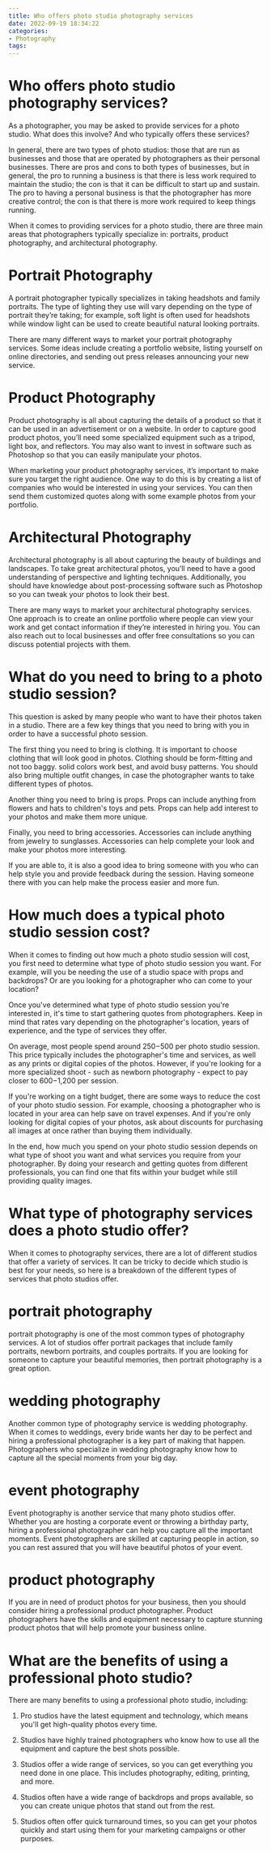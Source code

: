 ```yaml
---
title: Who offers photo studio photography services
date: 2022-09-19 18:34:22
categories:
- Photography
tags:
---
```



#  Who offers photo studio photography services?

As a photographer, you may be asked to provide services for a photo studio. What does this involve? And who typically offers these services?

In general, there are two types of photo studios: those that are run as businesses and those that are operated by photographers as their personal businesses. There are pros and cons to both types of businesses, but in general, the pro to running a business is that there is less work required to maintain the studio; the con is that it can be difficult to start up and sustain. The pro to having a personal business is that the photographer has more creative control; the con is that there is more work required to keep things running. 

When it comes to providing services for a photo studio, there are three main areas that photographers typically specialize in: portraits, product photography, and architectural photography. 

# Portrait Photography 
A portrait photographer typically specializes in taking headshots and family portraits. The type of lighting they use will vary depending on the type of portrait they’re taking; for example, soft light is often used for headshots while window light can be used to create beautiful natural looking portraits. 

There are many different ways to market your portrait photography services. Some ideas include creating a portfolio website, listing yourself on online directories, and sending out press releases announcing your new service. 

# Product Photography 
Product photography is all about capturing the details of a product so that it can be used in an advertisement or on a website. In order to capture good product photos, you’ll need some specialized equipment such as a tripod, light box, and reflectors. You may also want to invest in software such as Photoshop so that you can easily manipulate your photos. 

When marketing your product photography services, it’s important to make sure you target the right audience. One way to do this is by creating a list of companies who would be interested in using your services. You can then send them customized quotes along with some example photos from your portfolio. 

# Architectural Photography 
Architectural photography is all about capturing the beauty of buildings and landscapes. To take great architectural photos, you’ll need to have a good understanding of perspective and lighting techniques. Additionally, you should have knowledge about post-processing software such as Photoshop so you can tweak your photos to look their best. 

There are many ways to market your architectural photography services. One approach is to create an online portfolio where people can view your work and get contact information if they’re interested in hiring you. You can also reach out to local businesses and offer free consultations so you can discuss potential projects with them.

#  What do you need to bring to a photo studio session?

This question is asked by many people who want to have their photos taken in a studio. There are a few key things that you need to bring with you in order to have a successful photo session.

The first thing you need to bring is clothing. It is important to choose clothing that will look good in photos. Clothing should be form-fitting and not too baggy. solid colors work best, and avoid busy patterns. You should also bring multiple outfit changes, in case the photographer wants to take different types of photos.

Another thing you need to bring is props. Props can include anything from flowers and hats to children's toys and pets. Props can help add interest to your photos and make them more unique.

Finally, you need to bring accessories. Accessories can include anything from jewelry to sunglasses. Accessories can help complete your look and make your photos more interesting.

If you are able to, it is also a good idea to bring someone with you who can help style you and provide feedback during the session. Having someone there with you can help make the process easier and more fun.

#  How much does a typical photo studio session cost?

When it comes to finding out how much a photo studio session will cost, you first need to determine what type of photo studio session you want. For example, will you be needing the use of a studio space with props and backdrops? Or are you looking for a photographer who can come to your location?

Once you've determined what type of photo studio session you're interested in, it's time to start gathering quotes from photographers. Keep in mind that rates vary depending on the photographer's location, years of experience, and the type of services they offer.

On average, most people spend around $250-$500 per photo studio session. This price typically includes the photographer's time and services, as well as any prints or digital copies of the photos. However, if you're looking for a more specialized shoot - such as newborn photography - expect to pay closer to $600-$1,200 per session.

If you're working on a tight budget, there are some ways to reduce the cost of your photo studio session. For example, choosing a photographer who is located in your area can help save on travel expenses. And if you're only looking for digital copies of your photos, ask about discounts for purchasing all images at once rather than buying them individually.

In the end, how much you spend on your photo studio session depends on what type of shoot you want and what services you require from your photographer. By doing your research and getting quotes from different professionals, you can find one that fits within your budget while still providing quality images.

#  What type of photography services does a photo studio offer?

When it comes to photography services, there are a lot of different studios that offer a variety of services. It can be tricky to decide which studio is best for your needs, so here is a breakdown of the different types of services that photo studios offer.

# portrait photography

 portrait photography is one of the most common types of photography services. A lot of studios offer portrait packages that include family portraits, newborn portraits, and couples portraits. If you are looking for someone to capture your beautiful memories, then portrait photography is a great option.

# wedding photography

Another common type of photography service is wedding photography. When it comes to weddings, every bride wants her day to be perfect and hiring a professional photographer is a key part of making that happen. Photographers who specialize in wedding photography know how to capture all the special moments from your big day.

# event photography

Event photography is another service that many photo studios offer. Whether you are hosting a corporate event or throwing a birthday party, hiring a professional photographer can help you capture all the important moments. Event photographers are skilled at capturing people in action, so you can rest assured that you will have beautiful photos of your event.

# product photography

If you are in need of product photos for your business, then you should consider hiring a professional product photographer. Product photographers have the skills and equipment necessary to capture stunning product photos that will help promote your business online.

#  What are the benefits of using a professional photo studio?

There are many benefits to using a professional photo studio, including:

1. Pro studios have the latest equipment and technology, which means you'll get high-quality photos every time.

2. Studios have highly trained photographers who know how to use all the equipment and capture the best shots possible.

3. Studios offer a wide range of services, so you can get everything you need done in one place. This includes photography, editing, printing, and more.

4. Studios often have a wide range of backdrops and props available, so you can create unique photos that stand out from the rest.

5. Studios often offer quick turnaround times, so you can get your photos quickly and start using them for your marketing campaigns or other purposes.